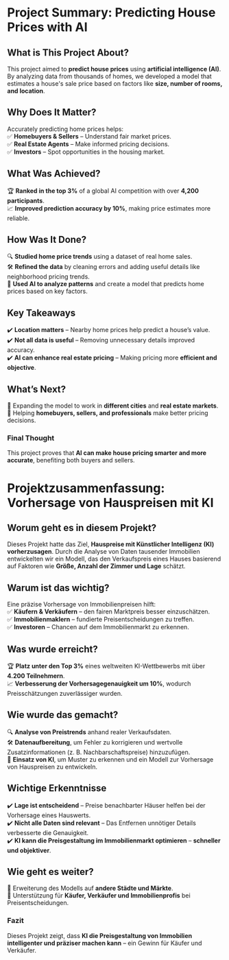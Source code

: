 # **Project Summary: Predicting House Prices with AI**  

## **What is This Project About?**  
This project aimed to **predict house prices** using **artificial intelligence (AI)**. By analyzing data from thousands of homes, we developed a model that estimates a house's sale price based on factors like **size, number of rooms, and location**.  

## **Why Does It Matter?**  
Accurately predicting home prices helps:  
✅ **Homebuyers & Sellers** – Understand fair market prices.  
✅ **Real Estate Agents** – Make informed pricing decisions.  
✅ **Investors** – Spot opportunities in the housing market.  

## **What Was Achieved?**  
🏆 **Ranked in the top 3%** of a global AI competition with over **4,200 participants**.  
📈 **Improved prediction accuracy by 10%**, making price estimates more reliable.  

## **How Was It Done?**  
🔍 **Studied home price trends** using a dataset of real home sales.  
🛠 **Refined the data** by cleaning errors and adding useful details like neighborhood pricing trends.  
🤖 **Used AI to analyze patterns** and create a model that predicts home prices based on key factors.  

## **Key Takeaways**  
✔️ **Location matters** – Nearby home prices help predict a house’s value.  
✔️ **Not all data is useful** – Removing unnecessary details improved accuracy.  
✔️ **AI can enhance real estate pricing** – Making pricing more **efficient and objective**.  

## **What’s Next?**  
🚀 Expanding the model to work in **different cities** and **real estate markets**.  
🏡 Helping **homebuyers, sellers, and professionals** make better pricing decisions.  

### **Final Thought**  
This project proves that **AI can make house pricing smarter and more accurate**, benefiting both buyers and sellers.  


# **Projektzusammenfassung: Vorhersage von Hauspreisen mit KI**  

## **Worum geht es in diesem Projekt?**  
Dieses Projekt hatte das Ziel, **Hauspreise mit Künstlicher Intelligenz (KI) vorherzusagen**. Durch die Analyse von Daten tausender Immobilien entwickelten wir ein Modell, das den Verkaufspreis eines Hauses basierend auf Faktoren wie **Größe, Anzahl der Zimmer und Lage** schätzt.  

## **Warum ist das wichtig?**  
Eine präzise Vorhersage von Immobilienpreisen hilft:  
✅ **Käufern & Verkäufern** – den fairen Marktpreis besser einzuschätzen.  
✅ **Immobilienmaklern** – fundierte Preisentscheidungen zu treffen.  
✅ **Investoren** – Chancen auf dem Immobilienmarkt zu erkennen.  

## **Was wurde erreicht?**  
🏆 **Platz unter den Top 3%** eines weltweiten KI-Wettbewerbs mit über **4.200 Teilnehmern**.  
📈 **Verbesserung der Vorhersagegenauigkeit um 10%**, wodurch Preisschätzungen zuverlässiger wurden.  

## **Wie wurde das gemacht?**  
🔍 **Analyse von Preistrends** anhand realer Verkaufsdaten.  
🛠 **Datenaufbereitung**, um Fehler zu korrigieren und wertvolle Zusatzinformationen (z. B. Nachbarschaftspreise) hinzuzufügen.  
🤖 **Einsatz von KI**, um Muster zu erkennen und ein Modell zur Vorhersage von Hauspreisen zu entwickeln.  

## **Wichtige Erkenntnisse**  
✔️ **Lage ist entscheidend** – Preise benachbarter Häuser helfen bei der Vorhersage eines Hauswerts.  
✔️ **Nicht alle Daten sind relevant** – Das Entfernen unnötiger Details verbesserte die Genauigkeit.  
✔️ **KI kann die Preisgestaltung im Immobilienmarkt optimieren** – **schneller und objektiver**.  

## **Wie geht es weiter?**  
🚀 Erweiterung des Modells auf **andere Städte und Märkte**.  
🏡 Unterstützung für **Käufer, Verkäufer und Immobilienprofis** bei Preisentscheidungen.  

### **Fazit**  
Dieses Projekt zeigt, dass **KI die Preisgestaltung von Immobilien intelligenter und präziser machen kann** – ein Gewinn für Käufer und Verkäufer.  
